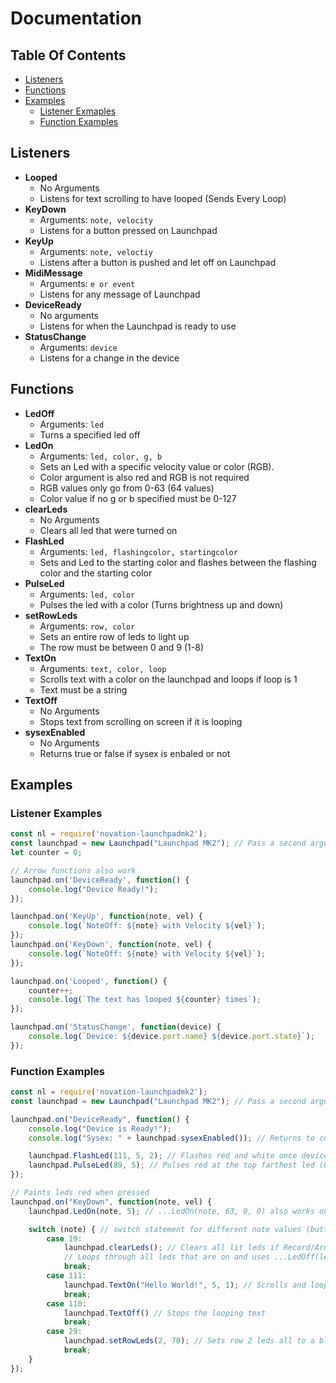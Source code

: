 # Documentation

## Table Of Contents

- [Listeners](#Listeners)
- [Functions](#Functions)
- [Examples](#Examples)
	- [Listener Exmaples](#Listener-Examples)
	- [Function Examples](#Function-Examples)

## Listeners
- **Looped**
	- No Arguments
	- Listens for text scrolling to have looped (Sends Every Loop)
- **KeyDown**
	- Arguments: `note, velocity`
	- Listens for a button pressed on Launchpad
- **KeyUp**
	- Arguments: `note, veloctiy`
    - Listens after a button is pushed and let off on Launchpad
- **MidiMessage**
	- Arguments: `e or event`
	- Listens for any message of Launchpad
- **DeviceReady**
	- No arguments
	- Listens for when the Launchpad is ready to use
- **StatusChange**
	- Arguments: `device`
	- Listens for a change in the device

## Functions
- **LedOff**
	- Arguments: `led`
	- Turns a specified led off
- **LedOn**
	- Arguments: `led, color, g, b`
	- Sets an Led with a specific velocity value or color (RGB).
	- Color argument is also red and RGB is not required
	- RGB values only go from 0-63 (64 values)
	- Color value if no g or b specified must be 0-127
- **clearLeds**
	- No Arguments
	- Clears all led that were turned on
- **FlashLed**
	- Arguments: `led, flashingcolor, startingcolor`
	- Sets and Led to the starting color and flashes between the flashing color and the starting color
- **PulseLed**
	- Arguments: `led, color`
	- Pulses the led with a color (Turns brightness up and down)
- **setRowLeds**
	- Arguments: `row, color`
	- Sets an entire row of leds to light up
	- The row must be between 0 and 9 (1-8)
- **TextOn**
	- Arguments: `text, color, loop`
	- Scrolls text with a color on the launchpad and loops if loop is 1
	- Text must be a string
- **TextOff**
	- No Arguments
	- Stops text from scrolling on screen if it is looping
- **sysexEnabled**
	- No Arguments
	- Returns true or false if sysex is enbaled or not
## Examples

### Listener Examples
```javascript
const nl = require('novation-launchpadmk2');
const launchpad = new Launchpad("Launchpad MK2"); // Pass a second argument (true or false) to enable sysex
let counter = 0;

// Arrow functions also work
launchpad.on('DeviceReady', function() {
	console.log("Device Ready!");
});

launchpad.on('KeyUp', function(note, vel) {
	console.log(`NoteOff: ${note} with Velocity ${vel}`);
});
launchpad.on('KeyDown', function(note, vel) {
	console.log(`NoteOff: ${note} with Velocity ${vel}`);
});

launchpad.on('Looped', function() {
	counter++;
	console.log(`The text has looped ${counter} times`);
});

launchpad.on('StatusChange', function(device) {
	console.log(`Device: ${device.port.name} ${device.port.state}`);
});
```

### Function Examples
```javascript
const nl = require('novation-launchpadmk2');
const launchpad = new Launchpad("Launchpad MK2"); // Pass a second argument (true or false) to enable sysex

launchpad.on("DeviceReady", function() {
	console.log("Device is Ready!");
	console.log("Sysex: " + launchpad.sysexEnabled()); // Returns to console if sysex is enabled

	launchpad.FlashLed(111, 5, 2); // Flashes red and white once device is ready at button 111
	launchpad.PulseLed(89, 5); // Pulses red at the top farthest led (89)
});

// Paints leds red when pressed
launchpad.on("KeyDown", function(note, vel) {
	launchpad.LedOn(note, 5); // ...LedOn(note, 63, 0, 0) also works only if sysex is enabled

	switch (note) { // switch statement for different note values (button pressed)
		case 19:
			launchpad.clearLeds(); // Clears all lit leds if Record/Arm pressed
			// Loops through all leds that are on and uses ...LedOff(led)
			break;
		case 111:
			launchpad.TextOn("Hello World!", 5, 1); // Scrolls and loops Hello World! with color red.
			break;
		case 110:
			launchpad.TextOff() // Stops the looping text
			break;
		case 29:
			launchpad.setRowLeds(2, 70); // Sets row 2 leds all to a blue/cyan color
			break;
	}
});
```
